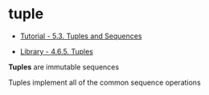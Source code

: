 # tuple


- [Tutorial - 5.3. Tuples and Sequences](https://docs.python.org/3/tutorial/datastructures.html#tuples-and-sequences)

- [Library - 4.6.5. Tuples](https://docs.python.org/3/library/stdtypes.html#tuples)

**Tuples** are immutable sequences

Tuples implement all of the common sequence operations


